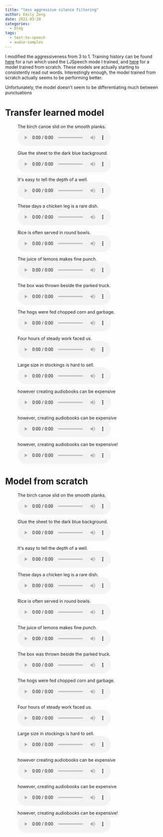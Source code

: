 ```yaml
---
title: "less aggressive silence filtering"
author: Emily Zeng
date: 2021-03-20
categories:
  - blog
tags:
  - text-to-speech
  - audio-samples
---
```


I modified the aggressiveness from 3 to 1. Training history can be found [here](https://tensorboard.dev/experiment/I53q9i7JToOXJN4W85fZag/) for a run which used the LJSpeech mode I trained, and [here](https://tensorboard.dev/experiment/kqrfbku1QtmDpny01hjCBQ/) for a model trained from scratch. These models are actually starting to consistently read out words. Interestingly enough, the model trained from scratch actually seems to be performing better.

Unfortunately, the model doesn't seem to be differentiating much between punctuations

# Transfer learned model

<figure>
  <figcaption>The birch canoe slid on the smooth planks.</figcaption>
  <audio
      controls
      src="/assets/audio/ksavage-5/0.wav">
        Your browser does not support the
        <code>audio</code> element.
  </audio>
</figure>

<figure>
  <figcaption>Glue the sheet to the dark blue background.</figcaption>
  <audio
      controls
      src="/assets/audio/ksavage-5/1.wav">
          Your browser does not support the
          <code>audio</code> element.
  </audio>
</figure>

<figure>
  <figcaption>It's easy to tell the depth of a well.</figcaption>
  <audio
      controls
      src="/assets/audio/ksavage-5/2.wav">
          Your browser does not support the
          <code>audio</code> element.
  </audio>
</figure>

<figure>
  <figcaption>These days a chicken leg is a rare dish.</figcaption>
  <audio
      controls
      src="/assets/audio/ksavage-5/3.wav">
          Your browser does not support the
          <code>audio</code> element.
  </audio>
</figure>

<figure>
  <figcaption>Rice is often served in round bowls.</figcaption>
  <audio
      controls
      src="/assets/audio/ksavage-5/4.wav">
          Your browser does not support the
          <code>audio</code> element.
  </audio>
</figure>

<figure>
  <figcaption>The juice of lemons makes fine punch.</figcaption>
  <audio
      controls
      src="/assets/audio/ksavage-5/5.wav">
          Your browser does not support the
          <code>audio</code> element.
  </audio>
</figure>

<figure>
  <figcaption>The box was thrown beside the parked truck.</figcaption>
  <audio
      controls
      src="/assets/audio/ksavage-5/6.wav">
          Your browser does not support the
          <code>audio</code> element.
  </audio>
</figure>

<figure>
  <figcaption>The hogs were fed chopped corn and garbage.</figcaption>
  <audio
      controls
      src="/assets/audio/ksavage-5/7.wav">
          Your browser does not support the
          <code>audio</code> element.
  </audio>
</figure>

<figure>
  <figcaption>Four hours of steady work faced us.</figcaption>
  <audio
      controls
      src="/assets/audio/ksavage-5/8.wav">
          Your browser does not support the
          <code>audio</code> element.
  </audio>
</figure>

<figure>
  <figcaption>Large size in stockings is hard to sell.</figcaption>
  <audio
      controls
      src="/assets/audio/ksavage-5/9.wav">
          Your browser does not support the
          <code>audio</code> element.
  </audio>
</figure>

<figure>
  <figcaption>however creating audiobooks can be expensive</figcaption>
  <audio
      controls
      src="/assets/audio/ksavage-5/100.wav">
          Your browser does not support the
          <code>audio</code> element.
  </audio>
</figure>
<figure>
  <figcaption>however, creating audiobooks can be expensive</figcaption>
  <audio
      controls
      src="/assets/audio/ksavage-5/101.wav">
          Your browser does not support the
          <code>audio</code> element.
  </audio>
</figure>
<figure>
  <figcaption>however, creating audiobooks can be expensive!</figcaption>
  <audio
      controls
      src="/assets/audio/ksavage-5/102.wav">
          Your browser does not support the
          <code>audio</code> element.
  </audio>
</figure>

# Model from scratch

<figure>
  <figcaption>The birch canoe slid on the smooth planks.</figcaption>
  <audio
      controls
      src="/assets/audio/ksavage-5-1/0.wav">
        Your browser does not support the
        <code>audio</code> element.
  </audio>
</figure>

<figure>
  <figcaption>Glue the sheet to the dark blue background.</figcaption>
  <audio
      controls
      src="/assets/audio/ksavage-5-1/1.wav">
          Your browser does not support the
          <code>audio</code> element.
  </audio>
</figure>

<figure>
  <figcaption>It's easy to tell the depth of a well.</figcaption>
  <audio
      controls
      src="/assets/audio/ksavage-5-1/2.wav">
          Your browser does not support the
          <code>audio</code> element.
  </audio>
</figure>

<figure>
  <figcaption>These days a chicken leg is a rare dish.</figcaption>
  <audio
      controls
      src="/assets/audio/ksavage-5-1/3.wav">
          Your browser does not support the
          <code>audio</code> element.
  </audio>
</figure>

<figure>
  <figcaption>Rice is often served in round bowls.</figcaption>
  <audio
      controls
      src="/assets/audio/ksavage-5-1/4.wav">
          Your browser does not support the
          <code>audio</code> element.
  </audio>
</figure>

<figure>
  <figcaption>The juice of lemons makes fine punch.</figcaption>
  <audio
      controls
      src="/assets/audio/ksavage-5-1/5.wav">
          Your browser does not support the
          <code>audio</code> element.
  </audio>
</figure>

<figure>
  <figcaption>The box was thrown beside the parked truck.</figcaption>
  <audio
      controls
      src="/assets/audio/ksavage-5-1/6.wav">
          Your browser does not support the
          <code>audio</code> element.
  </audio>
</figure>

<figure>
  <figcaption>The hogs were fed chopped corn and garbage.</figcaption>
  <audio
      controls
      src="/assets/audio/ksavage-5-1/7.wav">
          Your browser does not support the
          <code>audio</code> element.
  </audio>
</figure>

<figure>
  <figcaption>Four hours of steady work faced us.</figcaption>
  <audio
      controls
      src="/assets/audio/ksavage-5-1/8.wav">
          Your browser does not support the
          <code>audio</code> element.
  </audio>
</figure>

<figure>
  <figcaption>Large size in stockings is hard to sell.</figcaption>
  <audio
      controls
      src="/assets/audio/ksavage-5-1/9.wav">
          Your browser does not support the
          <code>audio</code> element.
  </audio>
</figure>

<figure>
  <figcaption>however creating audiobooks can be expensive</figcaption>
  <audio
      controls
      src="/assets/audio/ksavage-5-1/100.wav">
          Your browser does not support the
          <code>audio</code> element.
  </audio>
</figure>
<figure>
  <figcaption>however, creating audiobooks can be expensive</figcaption>
  <audio
      controls
      src="/assets/audio/ksavage-5-1/101.wav">
          Your browser does not support the
          <code>audio</code> element.
  </audio>
</figure>
<figure>
  <figcaption>however, creating audiobooks can be expensive!</figcaption>
  <audio
      controls
      src="/assets/audio/ksavage-5-1/102.wav">
          Your browser does not support the
          <code>audio</code> element.
  </audio>
</figure>
